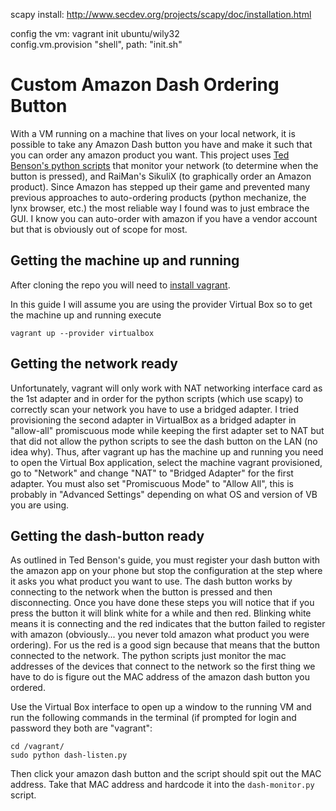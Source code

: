 scapy install: http://www.secdev.org/projects/scapy/doc/installation.html

config the vm:
vagrant init ubuntu/wily32                                                                                                
config.vm.provision "shell", path: "init.sh"

# Custom Amazon Dash Ordering Button

With a VM running on a machine that lives on your local network, it is possible
to take any Amazon Dash button you have and make it such that you can order
any amazon product you want. This project uses 
[Ted Benson's python scripts](https://medium.com/@edwardbenson/how-i-hacked-amazon-s-5-wifi-button-to-track-baby-data-794214b0bdd8#.hfdp0wqbq) 
that monitor your network (to determine when the button is pressed), and RaiMan's 
SikuliX (to graphically order an Amazon product). Since Amazon has stepped up
their game and prevented many previous approaches to auto-ordering products 
(python mechanize, the lynx browser, etc.) the most reliable way I found was
to just embrace the GUI. I know you can auto-order with amazon if you have a
vendor account but that is obviously out of scope for most.

## Getting the machine up and running

After cloning the repo you will need to [install vagrant](https://www.vagrantup.com/docs/installation/).

In this guide I will assume you are using the provider Virtual Box so to get the machine up
and running execute 
```
vagrant up --provider virtualbox
```

## Getting the network ready

Unfortunately, vagrant will only work with NAT networking interface card
as the 1st adapter and in order for the python scripts (which use scapy)
to correctly scan your network you have to use a bridged adapter. I tried
provisioning the second adapter in VirtualBox as a bridged adapter in
"allow-all" promiscuous mode while keeping the first adapter set to NAT
but that did not allow the python scripts to see the dash button on the 
LAN (no idea why). Thus, after vagrant up has the machine up and running
you need to open the Virtual Box application, select the machine vagrant
provisioned, go to "Network" and change "NAT" to "Bridged Adapter" for the
first adapter. You must also set "Promiscuous Mode" to "Allow All", this is
probably in "Advanced Settings" depending on what OS and version of VB you
are using.

## Getting the dash-button ready

As outlined in Ted Benson's guide, you must register your dash button
with the amazon app on your phone but stop the configuration at the 
step where it asks you what product you want to use. The dash button
works by connecting to the network when the button is pressed and
then disconnecting. Once you have done these steps you will notice
that if you press the button it will blink white for a while and then
red. Blinking white means it is connecting and the red indicates that 
the button failed to register with amazon (obviously... you never told
amazon what product you were ordering). For us the red is a good sign
because that means that the button connected to the network. The
python scripts just monitor the mac addresses of the devices that connect
to the network so the first thing we have to do is figure out the MAC
address of the amazon dash button you ordered.


Use the Virtual Box interface to open up a window to the running VM and
run the following commands in the terminal (if prompted for login and 
password they both are "vagrant":

```
cd /vagrant/
sudo python dash-listen.py
```

Then click your amazon dash button and the script should spit out the MAC
address. Take that MAC address and hardcode it into the `dash-monitor.py`
script.
